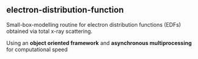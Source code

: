 ## electron-distribution-function
Small-box-modelling routine for electron distribution functions (EDFs) obtained via total x-ray scattering.


Using an __object oriented framework__ and __asynchronous multiprocessing__ for computational speed
